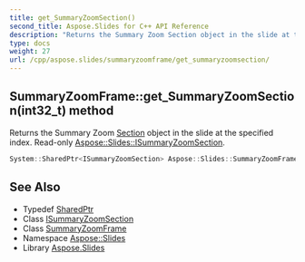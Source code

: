 ```yaml
---
title: get_SummaryZoomSection()
second_title: Aspose.Slides for C++ API Reference
description: "Returns the Summary Zoom Section object in the slide at the specified index. Read-only Aspose::Slides::ISummaryZoomSection."
type: docs
weight: 27
url: /cpp/aspose.slides/summaryzoomframe/get_summaryzoomsection/
---
```

## SummaryZoomFrame::get_SummaryZoomSection(int32_t) method


Returns the Summary Zoom [Section](../../section/) object in the slide at the specified index. Read-only [Aspose::Slides::ISummaryZoomSection](../../isummaryzoomsection/).

```cpp
System::SharedPtr<ISummaryZoomSection> Aspose::Slides::SummaryZoomFrame::get_SummaryZoomSection(int32_t index) override
```

## See Also

* Typedef [SharedPtr](../../system/sharedptr/)
* Class [ISummaryZoomSection](../isummaryzoomsection/)
* Class [SummaryZoomFrame](./)
* Namespace [Aspose::Slides](../)
* Library [Aspose.Slides](../../)